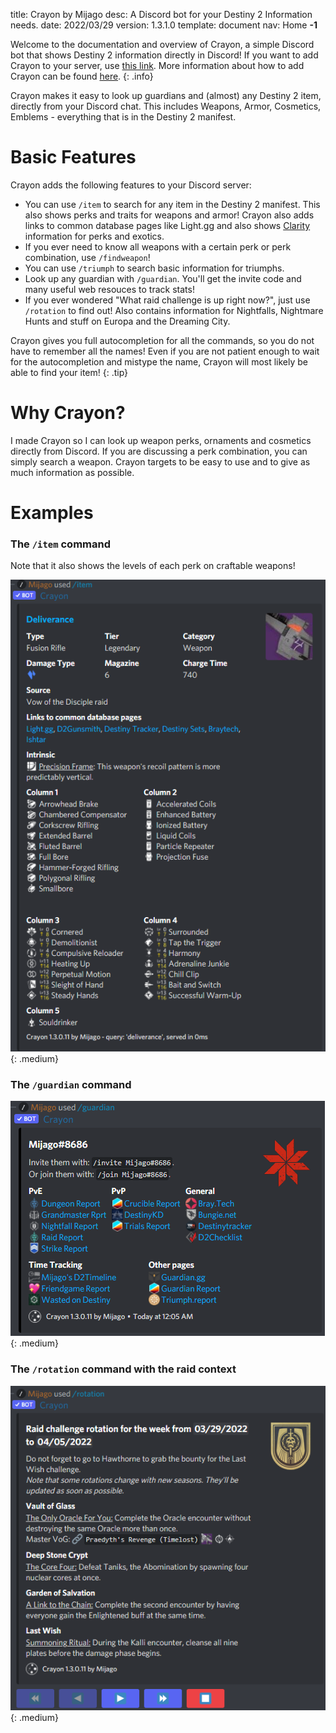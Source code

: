 title:      Crayon by Mijago
desc:       A Discord bot for your Destiny 2 Information needs.
date:       2022/03/29
version:    1.3.1.0
template:   document
nav:        Home __-1__

Welcome to the documentation and overview of Crayon, a simple Discord bot that shows Destiny 2 information directly in Discord!
If you want to add Crayon to your server, use [this link](http://bot.d2armorpicker.com).
More information about how to add Crayon can be found [here](installation.md).
{: .info}

Crayon makes it easy to look up guardians and (almost) any Destiny 2 item, directly from your Discord chat. 
This includes Weapons, Armor, Cosmetics, Emblems - everything that is in the Destiny 2 manifest.

# Basic Features

Crayon adds the following features to your Discord server:

* You can use `/item` to search for any item in the Destiny 2 manifest.
  This also shows perks and traits for weapons and armor!
  Crayon also adds links to common database pages like Light.gg and also shows [Clarity](https://d2clarity.wordpress.com) information for perks and exotics.
* If you ever need to know all weapons with a certain perk or perk combination, use `/findweapon`! 
* You can use `/triumph` to search basic information for triumphs. 
* Look up any guardian with `/guardian`.
  You'll get the invite code and many useful web resouces to track stats!  
* If you ever wondered "What raid challenge is up right now?", just use `/rotation` to find out!
  Also contains information for Nightfalls, Nightmare Hunts and stuff on Europa and the Dreaming City.

Crayon gives you full autocompletion for all the commands, so you do not have to remember all the names!
Even if you are not patient enough to wait for the autocompletion and mistype the name, Crayon will most likely be able to find your item!
{: .tip}

# Why Crayon?
I made Crayon so I can look up weapon perks, ornaments and cosmetics directly from Discord.
If you are discussing a perk combination, you can simply search a weapon.
Crayon targets to be easy to use and to give as much information as possible.

# Examples

### The `/item` command
Note that it also shows the levels of each perk on craftable weapons!

![deliverance.png](images/deliverance.png){: .medium}
 

### The `/guardian` command
![guardian.png](images/guardian.png){: .medium}


### The `/rotation` command with the raid context
![rotation_raid.png](images/rotation_raid.png){: .medium}